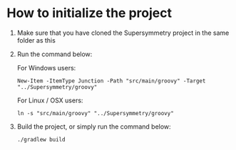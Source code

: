 # How to initialize the project

1) Make sure that you have cloned the Supersymmetry project in the same folder as this

2) Run the command below:

    For Windows users:
    
    ```shell
    New-Item -ItemType Junction -Path "src/main/groovy" -Target "../Supersymmetry/groovy"
    ```
    
    For Linux / OSX users:
    ```shell
    ln -s "src/main/groovy" "../Supersymmetry/groovy"
    ```
3) Build the project, or simply run the command below:

    ```shell
    ./gradlew build
    ```
